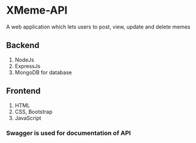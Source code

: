 # XMeme-API
A web application which lets users to post, view, update and delete memes

## Backend
1. NodeJs
2. ExpressJs
3. MongoDB for database

## Frontend
1. HTML
2. CSS, Bootstrap
3. JavaScript

### Swagger is used for documentation of API
